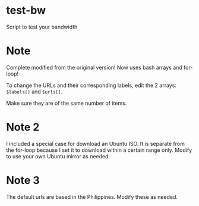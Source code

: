 test-bw
=======

Script to test your bandwidth

# Note #

Complete modified from the original version! Now uses bash arrays and for-loop!

To change the URLs and their corresponding labels, edit the 2 arrays: `$labels[]` and `$urls[]`.

Make sure they are of the same number of items.

# Note 2 #

I included a special case for download an Ubuntu ISO. It is separate from the for-loop because I set it to download within a certain range only. Modify to use your own Ubuntu mirror as needed.

# Note 3 #

The default urls are based in the Philippines. Modify these as needed.
